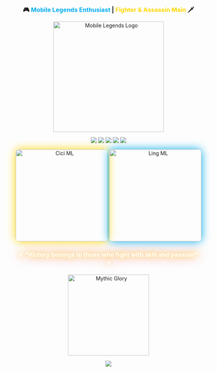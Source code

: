 

<h3 align="center">
  🎮 <span style="color:#00ADEF;">Mobile Legends Enthusiast</span> | 
  <span style="color:#FFD700;">Fighter & Assassin Main</span> 🗡️
</h3>

<p align="center">
  <img src="https://media.tenor.com/fxXfF6kzXMcAAAAd/mobile-legends.gif" width="300" alt="Mobile Legends Logo" />
</p>

<p align="center">
  <img src="https://img.shields.io/badge/Rank-🌟Mythic%20Immortal🌟-%23FF4654?style=for-the-badge&logo=googleplay&logoColor=white" />
  <img src="https://img.shields.io/badge/Role-Fighter-%23FFB700?style=for-the-badge&logo=coursera&logoColor=white" />
  <img src="https://img.shields.io/badge/Role-Assassin-%2300ADEF?style=for-the-badge&logo=riotgames&logoColor=white" />
  <img src="https://img.shields.io/badge/Favorite_Hero-Cici-%23FFD700?style=for-the-badge&logo=apachespark&logoColor=white" />
  <img src="https://img.shields.io/badge/Favorite_Hero-Ling-%2300ADEF?style=for-the-badge&logo=apachespark&logoColor=white" />
</p>

<p align="center">
  <img src="https://media.tenor.com/mJboeWjX6RQAAAAC/cici-mobile-legends.gif" width="250" alt="Cici ML" style="border-radius:10px;box-shadow:0 0 25px #FFD700;">
  <img src="https://media.tenor.com/Rv6t-EqK5JYAAAAd/ling-mobile-legends.gif" width="250" alt="Ling ML" style="border-radius:10px;box-shadow:0 0 25px #00ADEF;">
</p>

<h3 align="center" style="color:#fff; text-shadow:0 0 15px #FFD700, 0 0 30px #FF4654;">
  ⚔️ “Victory belongs to those who fight with skill and passion!” ⚡
</h3>

<p align="center">
  <img src="https://media.tenor.com/8sA0Qokl_d0AAAAd/mobile-legends-mythic.gif" width="220" alt="Mythic Glory" />
</p>

<div align="center">
  <img src="https://readme-typing-svg.herokuapp.com?font=Orbitron&size=22&duration=4000&color=00ADEF&center=true&vCenter=true&lines=⚔️+Rise+from+the+shadows...;💥+Unleash+your+ultimate+skills!;🔥+The+Battlefield+awaits!" />
</div>



